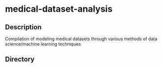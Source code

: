 # medical-dataset-analysis

## Description
Compilation of modeling medical datasets through various methods of data science/machine learning techniques

## Directory
